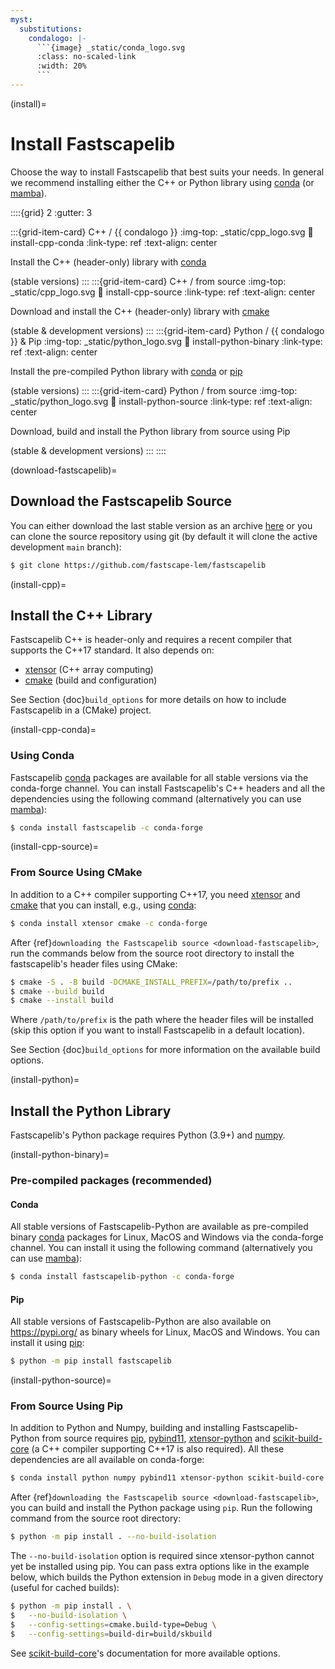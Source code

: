 ```yaml
---
myst:
  substitutions:
    condalogo: |-
      ```{image} _static/conda_logo.svg
      :class: no-scaled-link
      :width: 20%
      ```
---
```


(install)=

# Install Fastscapelib

Choose the way to install Fastscapelib that best suits your needs. In general we
recommend installing either the C++ or Python library using [conda] (or
[mamba]).

::::{grid} 2
:gutter: 3

:::{grid-item-card} C++ / {{ condalogo }}
:img-top: _static/cpp_logo.svg
:link: install-cpp-conda
:link-type: ref
:text-align: center

Install the C++ (header-only) library with [conda]

(stable versions)
:::
:::{grid-item-card} C++ / from source
:img-top: _static/cpp_logo.svg
:link: install-cpp-source
:link-type: ref
:text-align: center

Download and install the C++ (header-only) library with [cmake]

(stable & development versions)
:::
:::{grid-item-card} Python / {{ condalogo }} & Pip
:img-top: _static/python_logo.svg
:link: install-python-binary
:link-type: ref
:text-align: center

Install the pre-compiled Python library with [conda] or [pip]

(stable versions)
:::
:::{grid-item-card} Python / from source
:img-top: _static/python_logo.svg
:link: install-python-source
:link-type: ref
:text-align: center

Download, build and install the Python library from source using Pip

(stable & development versions)
:::
::::

(download-fastscapelib)=

## Download the Fastscapelib Source

You can either download the last stable version as an archive
[here](https://github.com/fastscape-lem/fastscapelib/releases/latest) or you can
clone the source repository using git (by default it will clone the active
development `main` branch):

```bash
$ git clone https://github.com/fastscape-lem/fastscapelib
```

(install-cpp)=

## Install the C++ Library

Fastscapelib C++ is header-only and requires a recent compiler that supports the
C++17 standard. It also depends on:

- [xtensor] (C++ array computing)
- [cmake] (build and configuration)

See Section {doc}`build_options` for more details on how to include Fastscapelib
in a (CMake) project.

(install-cpp-conda)=

### Using Conda

Fastscapelib [conda] packages are available for all stable versions via the
conda-forge channel. You can install Fastscapelib's C++ headers and all the
dependencies using the following command (alternatively you can use [mamba]):

```bash
$ conda install fastscapelib -c conda-forge
```

(install-cpp-source)=

### From Source Using CMake

In addition to a C++ compiler supporting C++17, you need [xtensor] and [cmake]
that you can install, e.g., using [conda]:

```bash
$ conda install xtensor cmake -c conda-forge
```

After {ref}`downloading the Fastscapelib source <download-fastscapelib>`, run
the commands below from the source root directory to install the fastscapelib's
header files using CMake:

```bash
$ cmake -S . -B build -DCMAKE_INSTALL_PREFIX=/path/to/prefix ..
$ cmake --build build
$ cmake --install build
```

Where `/path/to/prefix` is the path where the header files will be installed
(skip this option if you want to install Fastscapelib in a default location).

See Section {doc}`build_options` for more information on the available build
options.

(install-python)=

## Install the Python Library

Fastscapelib's Python package requires Python (3.9+) and [numpy].

(install-python-binary)=

### Pre-compiled packages (recommended)

#### Conda

All stable versions of Fastscapelib-Python are available as pre-compiled binary
[conda] packages for Linux, MacOS and Windows via the conda-forge channel. You
can install it using the following command (alternatively you can use [mamba]):

```bash
$ conda install fastscapelib-python -c conda-forge
```

#### Pip

All stable versions of Fastscapelib-Python are also available on
https://pypi.org/ as binary wheels for Linux, MacOS and Windows. You can install
it using [pip]:

```bash
$ python -m pip install fastscapelib
```

(install-python-source)=

### From Source Using Pip

In addition to Python and Numpy, building and installing Fastscapelib-Python
from source requires [pip], [pybind11], [xtensor-python] and [scikit-build-core]
(a C++ compiler supporting C++17 is also required). All these dependencies are
all available on conda-forge:

```bash
$ conda install python numpy pybind11 xtensor-python scikit-build-core pip -c conda-forge
```

After {ref}`downloading the Fastscapelib source <download-fastscapelib>`, you
can build and install the Python package using `pip`. Run the following command
from the source root directory:

```bash
$ python -m pip install . --no-build-isolation
```

The ``--no-build-isolation`` option is required since xtensor-python cannot yet
be installed using pip. You can pass extra options like in the example below,
which builds the Python extension in ``Debug`` mode in a given directory (useful
for cached builds):

```bash
$ python -m pip install . \
$   --no-build-isolation \
$   --config-settings=cmake.build-type=Debug \
$   --config-settings=build-dir=build/skbuild
```

See [scikit-build-core]'s documentation for more available options.

[cmake]: https://cmake.org/
[conda]: https://conda.io/docs/
[mamba]: https://mamba.readthedocs.io/en/latest/
[numpy]: https://numpy.org
[pip]: https://pip.pypa.io
[pybind11]: https://pybind11.readthedocs.io
[xtensor]: https://xtensor.readthedocs.io
[xtensor-python]: https://xtensor-python.readthedocs.io
[scikit-build-core]: https://scikit-build-core.readthedocs.io
